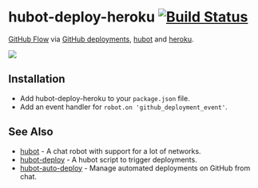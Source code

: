 # hubot-deploy-heroku [![Build Status](https://travis-ci.org/atmos/hubot-deploy-heroku.png?branch=master)](https://travis-ci.org/atmos/hubot-deploy-heroku)

[GitHub Flow][1] via [GitHub deployments][2], [hubot][3] and [heroku][6].

![](https://f.cloud.github.com/assets/38/2331137/77036ef8-a444-11e3-97f6-68dab6975eeb.jpg)

## Installation

* Add hubot-deploy-heroku to your `package.json` file.
* Add an event handler for `robot.on 'github_deployment_event'`.


## See Also

* [hubot](https://github.com/github/hubot) - A chat robot with support for a lot of networks.
* [hubot-deploy](https://github.com/atmos/hubot-deploy) - A hubot script to trigger deployments.
* [hubot-auto-deploy](https://github.com/atmos/hubot-auto-deploy) - Manage automated deployments on GitHub from chat.

[1]: https://guides.github.com/overviews/flow/
[2]: https://developer.github.com/v3/repos/deployments/
[3]: https://hubot.github.com
[4]: https://developer.github.com/v3/activity/events/types/#deploymentevent
[5]: https://developer.github.com/v3/repos/deployments/
[6]: https://heroku.com
